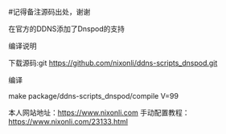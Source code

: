 #记得备注源码出处，谢谢

在官方的DDNS添加了Dnspod的支持

编译说明

下载源码:git https://github.com/nixonli/ddns-scripts_dnspod.git

编译

make package/ddns-scripts_dnspod/compile V=99

本人网站地址：https://www.nixonli.com
手动配置教程：https://www.nixonli.com/23133.html
